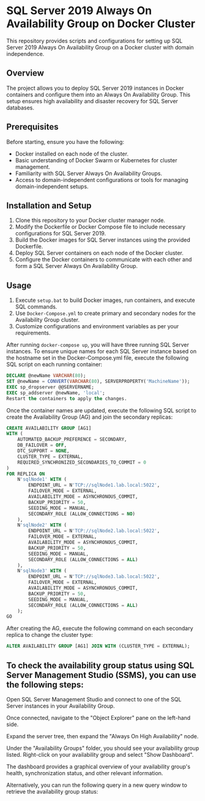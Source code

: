 # SQL Server 2019 Always On Availability Group on Docker Cluster

This repository provides scripts and configurations for setting up SQL Server 2019 Always On Availability Group on a Docker cluster with domain independence.

## Overview

The project allows you to deploy SQL Server 2019 instances in Docker containers and configure them into an Always On Availability Group. This setup ensures high availability and disaster recovery for SQL Server databases.

## Prerequisites

Before starting, ensure you have the following:
- Docker installed on each node of the cluster.
- Basic understanding of Docker Swarm or Kubernetes for cluster management.
- Familiarity with SQL Server Always On Availability Groups.
- Access to domain-independent configurations or tools for managing domain-independent setups.

## Installation and Setup

1. Clone this repository to your Docker cluster manager node.
2. Modify the Dockerfile or Docker Compose file to include necessary configurations for SQL Server 2019.
3. Build the Docker images for SQL Server instances using the provided Dockerfile.
4. Deploy SQL Server containers on each node of the Docker cluster.
5. Configure the Docker containers to communicate with each other and form a SQL Server Always On Availability Group.

## Usage

1. Execute `setup.bat` to build Docker images, run containers, and execute SQL commands.
2. Use `Docker-Compose.yml` to create primary and secondary nodes for the Availability Group cluster.
3. Customize configurations and environment variables as per your requirements.

After running `docker-compose up`, you will have three running SQL Server instances. To ensure unique names for each SQL Server instance based on the hostname set in the Docker-Compose.yml file, execute the following SQL script on each running container:

```sql
DECLARE @newName VARCHAR(80);
SET @newName = CONVERT(VARCHAR(80), SERVERPROPERTY('MachineName'));
EXEC sp_dropserver @@SERVERNAME;
EXEC sp_addserver @newName, 'local';
Restart the containers to apply the changes.
```

Once the container names are updated, execute the following SQL script to create the Availability Group (AG) and join the secondary replicas:

```sql
CREATE AVAILABILITY GROUP [AG1]
WITH (
    AUTOMATED_BACKUP_PREFERENCE = SECONDARY,
    DB_FAILOVER = OFF,
    DTC_SUPPORT = NONE,
    CLUSTER_TYPE = EXTERNAL,
    REQUIRED_SYNCHRONIZED_SECONDARIES_TO_COMMIT = 0
)
FOR REPLICA ON
    N'sqlNode1' WITH (
        ENDPOINT_URL = N'TCP://sqlNode1.lab.local:5022',
        FAILOVER_MODE = EXTERNAL,
        AVAILABILITY_MODE = ASYNCHRONOUS_COMMIT,
        BACKUP_PRIORITY = 50,
        SEEDING_MODE = MANUAL,
        SECONDARY_ROLE (ALLOW_CONNECTIONS = NO)
    ),
    N'sqlNode2' WITH (
        ENDPOINT_URL = N'TCP://sqlNode2.lab.local:5022',
        FAILOVER_MODE = EXTERNAL,
        AVAILABILITY_MODE = ASYNCHRONOUS_COMMIT,
        BACKUP_PRIORITY = 50,
        SEEDING_MODE = MANUAL,
        SECONDARY_ROLE (ALLOW_CONNECTIONS = ALL)
    ),
    N'sqlNode3' WITH (
        ENDPOINT_URL = N'TCP://sqlNode3.lab.local:5022',
        FAILOVER_MODE = EXTERNAL,
        AVAILABILITY_MODE = ASYNCHRONOUS_COMMIT,
        BACKUP_PRIORITY = 50,
        SEEDING_MODE = MANUAL,
        SECONDARY_ROLE (ALLOW_CONNECTIONS = ALL)
    );
GO
```
After creating the AG, execute the following command on each secondary replica to change the cluster type:
```sql
ALTER AVAILABILITY GROUP [AG1] JOIN WITH (CLUSTER_TYPE = EXTERNAL);
```
## To check the availability group status using SQL Server Management Studio (SSMS), you can use the following steps:

Open SQL Server Management Studio and connect to one of the SQL Server instances in your Availability Group.

Once connected, navigate to the "Object Explorer" pane on the left-hand side.

Expand the server tree, then expand the "Always On High Availability" node.

Under the "Availability Groups" folder, you should see your availability group listed. Right-click on your availability group and select "Show Dashboard".

The dashboard provides a graphical overview of your availability group's health, synchronization status, and other relevant information.

Alternatively, you can run the following query in a new query window to retrieve the availability group status:
